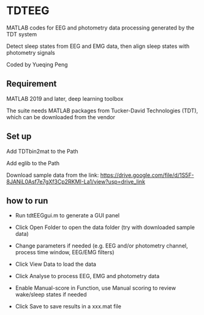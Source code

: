 # TDTEEG
MATLAB codes for EEG and photometry data processing generated by the TDT system

Detect sleep states from EEG and EMG data, then align sleep states with photometry signals

Coded by Yueqing Peng

## Requirement
MATLAB 2019 and later, deep learning toolbox

The suite needs MATLAB packages from Tucker-David Technologies (TDT), which can be downloaded from the vendor

## Set up
Add TDTbin2mat to the Path

Add eglib to the Path

Download sample data from the link: https://drive.google.com/file/d/1S5F-8JANiL0Asf7e7gXf3Cp2RKMI-La1/view?usp=drive_link

## how to run
* Run tdtEEGgui.m to generate a GUI panel

* Click Open Folder to open the data folder (try with downloaded sample data)

* Change parameters if needed (e.g. EEG and/or photometry channel, process time window, EEG/EMG filters)

* Click View Data to load the data 

* Click Analyse to process EEG, EMG and photometry data

* Enable Manual-score in Function, use Manual scoring to review wake/sleep states if needed

* Click Save to save results in a xxx.mat file
